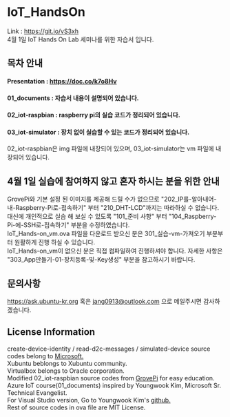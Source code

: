 # IoT_HandsOn
Link : https://git.io/vS3xh<br />
4월 1일 IoT Hands On Lab 세미나를 위한 자습서 입니다.

## 목차 안내
#### Presentation : https://doc.co/k7o8Hv 
#### 01_documents : 자습서 내용이 설명되어 있습니다.
#### 02_iot-raspbian : raspberry pi의 실습 코드가 정리되어 있습니다.
#### 03_iot-simulator : 장치 없이 실습할 수 있는 코드가 정리되어 있습니다.
02_iot-raspbian은 img 파일에 내장되어 있으며, 03_iot-simulator는 vm 파일에 내장되어 있습니다.

## 4월 1일 실습에 참여하지 않고 혼자 하시는 분을 위한 안내
GrovePi와 기본 설정 된 이미지를 제공해 드릴 수가 없으므로 "202_IP를-알아내어-내-Raspberry-Pi로-접속하기" 부터 "210_DHT-LCD"까지는 따라하실 수 없습니다.<br />
대신에 개인적으로 실습 해 보실 수 있도록 "101_준비 사항" 부터  "104_Raspberry-Pi-에-SSH로-접속하기" 부분을 수정하였습니다.<br />
IoT_Hands-on_vm.ova 파일을  다운로드 받으신 분은 301_실습-vm-가져오기 부분부터 원활하게 진행 하실 수 있습니다.<br />
IoT_Hands-on_vm이 없으신 분은 직접 컴파일하여 진행하셔야 합니다. 자세한 사항은 "303_App만들기-01-장치등록-및-Key생성" 부분을 참고하시기 바랍니다.

## 문의사항
https://ask.ubuntu-kr.org 혹은 jang0913@outlook.com 으로 메일주시면 감사하겠습니다.

## License Information
create-device-identity / read-d2c-messages / simulated-device source codes belong to [Microsoft.](https://docs.microsoft.com/ko-kr/azure/iot-hub/iot-hub-java-java-getstarted)  <br />
Xubuntu beblongs to Xubuntu community.<br />
Virtualbox belongs to Oracle corporation.<br />
Modified 02_iot-raspbian source codes from [GrovePi](https://github.com/DexterInd/GrovePi)  for easy education.<br />
Azure IoT course(01_documents) inspired by Youngwook Kim, Microsoft Sr. Technical Evangelist.<br />
For Visual Studio version, Go to Youngwook Kim's [github.](https://github.com/KoreaEva/IoT) <br />
Rest of source codes in ova file are MIT License.
